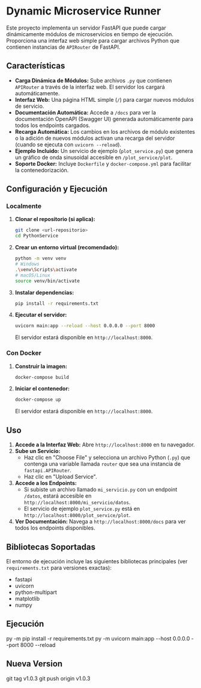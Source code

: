 # Dynamic Microservice Runner

Este proyecto implementa un servidor FastAPI que puede cargar dinámicamente módulos de microservicios en tiempo de ejecución. Proporciona una interfaz web simple para cargar archivos Python que contienen instancias de `APIRouter` de FastAPI.

## Características

*   **Carga Dinámica de Módulos:** Sube archivos `.py` que contienen `APIRouter` a través de la interfaz web. El servidor los cargará automáticamente.
*   **Interfaz Web:** Una página HTML simple (`/`) para cargar nuevos módulos de servicio.
*   **Documentación Automática:** Accede a `/docs` para ver la documentación OpenAPI (Swagger UI) generada automáticamente para todos los endpoints cargados.
*   **Recarga Automática:** Los cambios en los archivos de módulo existentes o la adición de nuevos módulos activan una recarga del servidor (cuando se ejecuta con `uvicorn --reload`).
*   **Ejemplo Incluido:** Un servicio de ejemplo (`plot_service.py`) que genera un gráfico de onda sinusoidal accesible en `/plot_service/plot`.
*   **Soporte Docker:** Incluye `Dockerfile` y `docker-compose.yml` para facilitar la contenedorización.

## Configuración y Ejecución

### Localmente

1.  **Clonar el repositorio (si aplica):**
    ```bash
    git clone <url-repositorio>
    cd PythonService
    ```
2.  **Crear un entorno virtual (recomendado):**
    ```bash
    python -m venv venv
    # Windows
    .\venv\Scripts\activate
    # macOS/Linux
    source venv/bin/activate
    ```
3.  **Instalar dependencias:**
    ```bash
    pip install -r requirements.txt
    ```
4.  **Ejecutar el servidor:**
    ```bash
    uvicorn main:app --reload --host 0.0.0.0 --port 8000
    ```
    El servidor estará disponible en `http://localhost:8000`.

### Con Docker

1.  **Construir la imagen:**
    ```bash
    docker-compose build
    ```
2.  **Iniciar el contenedor:**
    ```bash
    docker-compose up
    ```
    El servidor estará disponible en `http://localhost:8000`.

## Uso

1.  **Accede a la Interfaz Web:** Abre `http://localhost:8000` en tu navegador.
2.  **Sube un Servicio:**
    *   Haz clic en "Choose File" y selecciona un archivo Python (`.py`) que contenga una variable llamada `router` que sea una instancia de `fastapi.APIRouter`.
    *   Haz clic en "Upload Service".
3.  **Accede a los Endpoints:**
    *   Si subiste un archivo llamado `mi_servicio.py` con un endpoint `/datos`, estará accesible en `http://localhost:8000/mi_servicio/datos`.
    *   El servicio de ejemplo `plot_service.py` está en `http://localhost:8000/plot_service/plot`.
4.  **Ver Documentación:** Navega a `http://localhost:8000/docs` para ver todos los endpoints disponibles.

## Bibliotecas Soportadas

El entorno de ejecución incluye las siguientes bibliotecas principales (ver `requirements.txt` para versiones exactas):

*   fastapi
*   uvicorn
*   python-multipart
*   matplotlib
*   numpy

## Ejecución
py -m pip install -r requirements.txt
py -m uvicorn main:app --host 0.0.0.0 --port 8000 --reload

## Nueva Version
git tag v1.0.3
git push origin v1.0.3